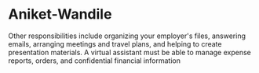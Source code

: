 # Aniket-Wandile
Other responsibilities include organizing your employer's files, answering emails, arranging meetings and travel plans, and helping to create presentation materials. A virtual assistant must be able to manage expense reports, orders, and confidential financial information
